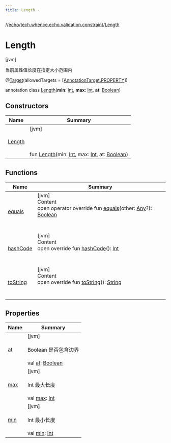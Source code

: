 ```yaml
---
title: Length -
---
```

//[echo](../../index.md)/[tech.whence.echo.validation.constraint](../index.md)/[Length](index.md)



# Length  
 [jvm] 

当前属性值长度在指定大小范围内

@[Target](https://kotlinlang.org/api/latest/jvm/stdlib/kotlin.annotation/-target/index.html)(allowedTargets = [[AnnotationTarget.PROPERTY](https://kotlinlang.org/api/latest/jvm/stdlib/kotlin.annotation/-annotation-target/-p-r-o-p-e-r-t-y/index.html)])  
  
annotation class [Length](index.md)(**min**: [Int](https://kotlinlang.org/api/latest/jvm/stdlib/kotlin/-int/index.html), **max**: [Int](https://kotlinlang.org/api/latest/jvm/stdlib/kotlin/-int/index.html), **at**: [Boolean](https://kotlinlang.org/api/latest/jvm/stdlib/kotlin/-boolean/index.html))   


## Constructors  
  
|  Name|  Summary| 
|---|---|
| [Length](-length.md)|  [jvm] <br><br><br><br>fun [Length](-length.md)(min: [Int](https://kotlinlang.org/api/latest/jvm/stdlib/kotlin/-int/index.html), max: [Int](https://kotlinlang.org/api/latest/jvm/stdlib/kotlin/-int/index.html), at: [Boolean](https://kotlinlang.org/api/latest/jvm/stdlib/kotlin/-boolean/index.html))   <br>


## Functions  
  
|  Name|  Summary| 
|---|---|
| [equals](../../tech.whence.echo.webclient.response.exception/-response-unrecognized-exception/index.md#kotlin/Any/equals/#kotlin.Any?/PointingToDeclaration/)| [jvm]  <br>Content  <br>open operator override fun [equals](../../tech.whence.echo.webclient.response.exception/-response-unrecognized-exception/index.md#kotlin/Any/equals/#kotlin.Any?/PointingToDeclaration/)(other: [Any](https://kotlinlang.org/api/latest/jvm/stdlib/kotlin/-any/index.html)?): [Boolean](https://kotlinlang.org/api/latest/jvm/stdlib/kotlin/-boolean/index.html)  <br><br><br>
| [hashCode](../../tech.whence.echo.webclient.response.exception/-response-unrecognized-exception/index.md#kotlin/Any/hashCode/#/PointingToDeclaration/)| [jvm]  <br>Content  <br>open override fun [hashCode](../../tech.whence.echo.webclient.response.exception/-response-unrecognized-exception/index.md#kotlin/Any/hashCode/#/PointingToDeclaration/)(): [Int](https://kotlinlang.org/api/latest/jvm/stdlib/kotlin/-int/index.html)  <br><br><br>
| [toString](../../tech.whence.echo.webclient.response.exception/-response-unrecognized-exception/index.md#kotlin/Any/toString/#/PointingToDeclaration/)| [jvm]  <br>Content  <br>open override fun [toString](../../tech.whence.echo.webclient.response.exception/-response-unrecognized-exception/index.md#kotlin/Any/toString/#/PointingToDeclaration/)(): [String](https://kotlinlang.org/api/latest/jvm/stdlib/kotlin/-string/index.html)  <br><br><br>


## Properties  
  
|  Name|  Summary| 
|---|---|
| [at](index.md#tech.whence.echo.validation.constraint/Length/at/#/PointingToDeclaration/)|  [jvm] <br><br>Boolean 是否包含边界<br><br>val [at](index.md#tech.whence.echo.validation.constraint/Length/at/#/PointingToDeclaration/): [Boolean](https://kotlinlang.org/api/latest/jvm/stdlib/kotlin/-boolean/index.html)   <br>
| [max](index.md#tech.whence.echo.validation.constraint/Length/max/#/PointingToDeclaration/)|  [jvm] <br><br>Int 最大长度<br><br>val [max](index.md#tech.whence.echo.validation.constraint/Length/max/#/PointingToDeclaration/): [Int](https://kotlinlang.org/api/latest/jvm/stdlib/kotlin/-int/index.html)   <br>
| [min](index.md#tech.whence.echo.validation.constraint/Length/min/#/PointingToDeclaration/)|  [jvm] <br><br>Int 最小长度<br><br>val [min](index.md#tech.whence.echo.validation.constraint/Length/min/#/PointingToDeclaration/): [Int](https://kotlinlang.org/api/latest/jvm/stdlib/kotlin/-int/index.html)   <br>

